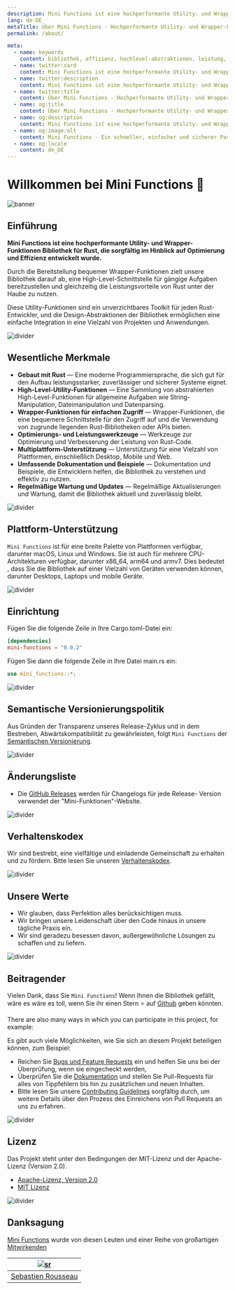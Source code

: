 ```yaml
---
description: Mini Functions ist eine hochperformante Utility- und Wrapper-Funktionsbibliothek für Rust, die sorgfältig mit Blick auf Optimierung und Effizienz entwickelt wurde.
lang: de-DE
metaTitle: Über Mini Functions - Hochperformante Utility- und Wrapper-Funktionsbibliothek für Rust
permalink: /about/

meta:
  - name: keywords
    content: bibliothek, effizienz, hochlevel-abstraktionen, leistung, nutzen, optimierung, rost, wrapper-funktionen
  - name: twitter:card
    content: Mini Functions ist eine hochperformante Utility- und Wrapper-Funktionsbibliothek für Rust, die sorgfältig mit Blick auf Optimierung und Effizienz entwickelt wurde.
  - name: twitter:description
    content: Mini Functions ist eine hochperformante Utility- und Wrapper-Funktionsbibliothek für Rust, die sorgfältig mit Blick auf Optimierung und Effizienz entwickelt wurde.
  - name: twitter:title
    content: Über Mini Functions - Hochperformante Utility- und Wrapper-Funktionsbibliothek für Rust
  - name: og:title
    content: Über Mini Functions - Hochperformante Utility- und Wrapper-Funktionsbibliothek für Rust
  - name: og:description
    content: Mini Functions ist eine hochperformante Utility- und Wrapper-Funktionsbibliothek für Rust, die sorgfältig mit Blick auf Optimierung und Effizienz entwickelt wurde.
  - name: og:image:alt
    content: Mini Functions - Ein schneller, einfacher und sicherer Passwort-Generator
  - name: og:locale
    content: de_DE
---
```


# Willkommen bei Mini Functions 👋

![banner]

## Einführung

**Mini Functions ist eine hochperformante Utility- und Wrapper-
Funktionen Bibliothek für Rust, die sorgfältig im Hinblick auf
Optimierung und Effizienz entwickelt wurde.**

Durch die Bereitstellung bequemer Wrapper-Funktionen zielt unsere
Bibliothek darauf ab, eine High-Level-Schnittstelle für gängige
Aufgaben bereitzustellen und gleichzeitig die Leistungsvorteile von Rust
unter der Haube zu nutzen.

Diese Utility-Funktionen sind ein unverzichtbares Toolkit für jeden
Rust-Entwickler, und die Design-Abstraktionen der Bibliothek ermöglichen
eine einfache Integration in eine Vielzahl von Projekten und Anwendungen.

![divider][divider]

## Wesentliche Merkmale

- **Gebaut mit Rust** — Eine moderne Programmiersprache, die sich gut
  für den Aufbau leistungsstarker, zuverlässiger und sicherer Systeme
  eignet.
- **High-Level-Utility-Funktionen** — Eine Sammlung von abstrahierten
  High-Level-Funktionen für allgemeine Aufgaben wie String-Manipulation,
  Dateimanipulation und Datenparsing.
- **Wrapper-Funktionen für einfachen Zugriff** — Wrapper-Funktionen, die
  eine bequemere Schnittstelle für den Zugriff auf und die Verwendung
  von zugrunde liegenden Rust-Bibliotheken oder APIs bieten.
- **Optimierungs- und Leistungswerkzeuge** — Werkzeuge zur Optimierung
  und Verbesserung der Leistung von Rust-Code.
- **Multiplattform-Unterstützung** — Unterstützung für eine Vielzahl von
  Plattformen, einschließlich Desktop, Mobile und Web.
- **Umfassende Dokumentation und Beispiele** — Dokumentation und
  Beispiele, die Entwicklern helfen, die Bibliothek zu verstehen und
  effektiv zu nutzen.
- **Regelmäßige Wartung und Updates** — Regelmäßige Aktualisierungen und
  Wartung, damit die Bibliothek aktuell und zuverlässig bleibt.

![divider][divider]

## Plattform-Unterstützung

`Mini Functions` ist für eine breite Palette von Plattformen verfügbar,
darunter macOS, Linux und Windows. Sie ist auch für mehrere CPU-
Architekturen verfügbar, darunter x86_64, arm64 und armv7. Dies bedeutet
, dass Sie die Bibliothek auf einer Vielzahl von Geräten verwenden
können, darunter Desktops, Laptops und mobile Geräte.

![divider][divider]

## Einrichtung

Fügen Sie die folgende Zeile in Ihre Cargo.toml-Datei ein:

```toml
[dependencies]
mini-functions = "0.0.2"
```

Fügen Sie dann die folgende Zeile in Ihre Datei main.rs ein:

```rust
use mini_functions::*;
```

![divider][divider]

## Semantische Versionierungspolitik

Aus Gründen der Transparenz unseres Release-Zyklus und in dem Bestreben,
Abwärtskompatibilität zu gewährleisten, folgt `Mini Functions` der
[Semantischen Versionierung][7].

![divider][divider]

## Änderungsliste

- Die [GitHub Releases][8] werden für Changelogs für jede Release-
  Version verwendet der "Mini-Funktionen"-Website.

![divider][divider]

## Verhaltenskodex

Wir sind bestrebt, eine vielfältige und einladende Gemeinschaft zu
erhalten und zu fördern. Bitte lesen Sie unseren [Verhaltenskodex][4].

![divider][divider]

## Unsere Werte

- Wir glauben, dass Perfektion alles berücksichtigen muss.
- Wir bringen unsere Leidenschaft über den Code hinaus in unsere
  tägliche Praxis ein.
- Wir sind geradezu besessen davon, außergewöhnliche Lösungen zu
  schaffen und zu liefern.

![divider][divider]

## Beitragender

Vielen Dank, dass Sie `Mini Functions`! Wenn Ihnen die Bibliothek
gefällt, wäre es wäre es toll, wenn Sie ihr einen Stern ⭐ auf
[Github][6] geben könnten.

There are also many ways in which you can participate in this project,
for example:

Es gibt auch viele Möglichkeiten, wie Sie sich an diesem Projekt beteiligen können, zum Beispiel:

- Reichen Sie [Bugs und Feature Requests][3] ein und helfen Sie uns bei
  der Überprüfung, wenn sie eingecheckt werden,
- Überprüfen Sie die [Dokumentation][0] und stellen Sie Pull-Requests
  für alles von Tippfehlern bis hin zu zusätzlichen und neuen Inhalten.
- Bitte lesen Sie unsere [Contributing Guidelines][4] sorgfältig durch,
  um weitere Details über den Prozess des Einreichens von Pull Requests
  an uns zu erfahren.

![divider][divider]

## Lizenz

Das Projekt steht unter den Bedingungen der MIT-Lizenz und der Apache-
Lizenz (Version 2.0).

- [Apache-Lizenz, Version 2.0][1]
- [MIT Lizenz][2]

![divider][divider]

## Danksagung

[Mini Functions][0] wurde von diesen Leuten und einer Reihe von
großartigen [Mitwirkenden][5]

|       [![sr]][sr-url]        |
| :--------------------------: |
| [Sebastien Rousseau][sr-url] |

[0]: https://minifunctions.com 'Mini Functions website'
[1]: http://www.apache.org/licenses/LICENSE-2.0 'Apache License, Version 2.0'
[2]: http://opensource.org/licenses/MIT 'MIT License'
[3]: https://github.com/sebastienrousseau/mini-functions.github.io/issues 'GitHub Issues for Mini Functions'
[4]: https://raw.githubusercontent.com/sebastienrousseau/mini-functions.github.io/main/.github/CONTRIBUTING.md 'Contributing Guidelines'
[5]: https://github.com/sebastienrousseau/mini-functions.github.io/graphs/contributors 'List of contributors'
[6]: https://github.com/sebastienrousseau/mini-functions.github.io/ 'GitHub repository for Mini Functions'
[7]: http://semver.org/ 'Semantic Versioning 2.0.0'
[8]: https://raw.githubusercontent.com/sebastienrousseau/mini-functions.github.io/releases 'GitHub Releases for the Mini Functions website'
[banner]: https://raw.githubusercontent.com/sebastienrousseau/vault/main/assets/banners/banner-mini-functions.svg 'Banner for Mini Functions'
[divider]: https://raw.githubusercontent.com/sebastienrousseau/vault/main/assets/elements/divider.svg 'Divider for Mini Functions website'
[sr-url]: https://github.com/sebastienrousseau 'Sebastien Rousseau'
[sr]: https://avatars0.githubusercontent.com/u/1394998?s=117 'Sebastien Rousseau'
